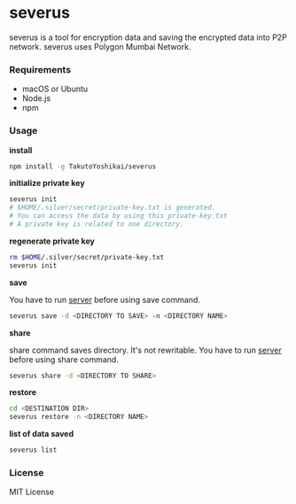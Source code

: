 # severus
severus is a tool for encryption data and saving the encrypted data into P2P network. severus uses Polygon Mumbai Network.

### Requirements
* macOS or Ubuntu
* Node.js
* npm

### Usage
**install**
```bash
npm install -g TakutoYoshikai/severus
```

**initialize private key**
```bash
severus init
# $HOME/.silver/secret/private-key.txt is generated. 
# You can access the data by using this private-key.txt
# A private key is related to one directory.
```

**regenerate private key**
```bash
rm $HOME/.silver/secret/private-key.txt
severus init
```

**save**

You have to run [server](https://github.com/TakutoYoshikai/severus-server) before using save command.

```bash
severus save -d <DIRECTORY TO SAVE> -n <DIRECTORY NAME>
```

**share**

share command saves directory. It's not rewritable.
You have to run [server](https://github.com/TakutoYoshikai/severus-server) before using share command.

```bash
severus share -d <DIRECTORY TO SHARE>
```

**restore**
```bash
cd <DESTINATION DIR>
severus restore -n <DIRECTORY NAME>
```

**list of data saved**
```bash
severus list
```

### License
MIT License
